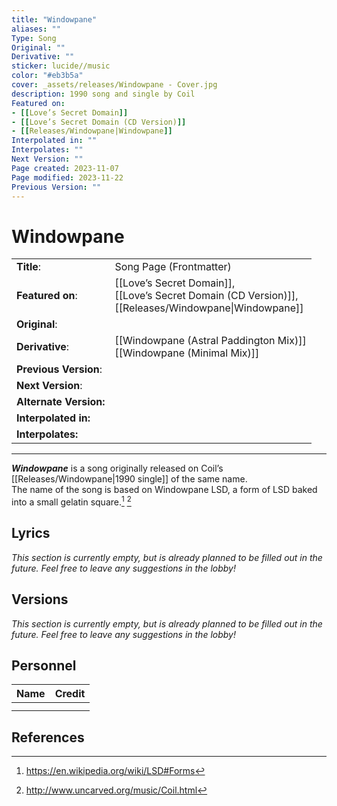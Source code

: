 ```yaml
---
title: "Windowpane"
aliases: ""
Type: Song
Original: ""
Derivative: ""
sticker: lucide//music
color: "#eb3b5a"
cover: _assets/releases/Windowpane - Cover.jpg
description: 1990 song and single by Coil
Featured on:
- [[Love’s Secret Domain]]
- [[Love’s Secret Domain (CD Version)]]
- [[Releases/Windowpane|Windowpane]]
Interpolated in: ""
Interpolates: ""
Next Version: ""
Page created: 2023-11-07
Page modified: 2023-11-22
Previous Version: ""
---
```


# Windowpane

|  |  |
| --- | --- |
| __Title__: | Song Page (Frontmatter) |
| __Featured on__: | [[Love’s Secret Domain]],<br>[[Love’s Secret Domain (CD Version)]],<br>[[Releases/Windowpane\|Windowpane]] |
| __Original__: |  |
| __Derivative__: | [[Windowpane (Astral Paddington Mix)]]<br>[[Windowpane (Minimal Mix)]] |
| __Previous Version__: |  |
| __Next Version__: |  |
| __Alternate Version:__ |  |
| __Interpolated in:__ |  |
| __Interpolates:__ |  |

---

*__Windowpane__* is a song originally released on Coil’s [[Releases/Windowpane|1990 single]] of the same name.  
The name of the song is based on Windowpane LSD, a form of LSD baked into a small gelatin square.[^1] [^2]

## Lyrics

*This section is currently empty, but is already planned to be filled out in the future. Feel free to leave any suggestions in the lobby!*

## Versions

*This section is currently empty, but is already planned to be filled out in the future. Feel free to leave any suggestions in the lobby!*

## Personnel

|Name|Credit|
|---|---|
|||
|||

## References

[^1]: <https://en.wikipedia.org/wiki/LSD#Forms>
[^2]: <http://www.uncarved.org/music/Coil.html>
